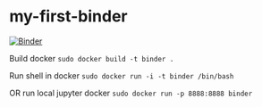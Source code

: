 # my-first-binder

[![Binder](https://mybinder.org/badge_logo.svg)](https://mybinder.org/v2/gh/kmarchais/my-first-binder/HEAD)

Build docker
``` sudo docker build -t binder . ```

Run shell in docker
``` sudo docker run -i -t binder /bin/bash ```

OR run local jupyter docker 
``` sudo docker run -p 8888:8888 binder ```
